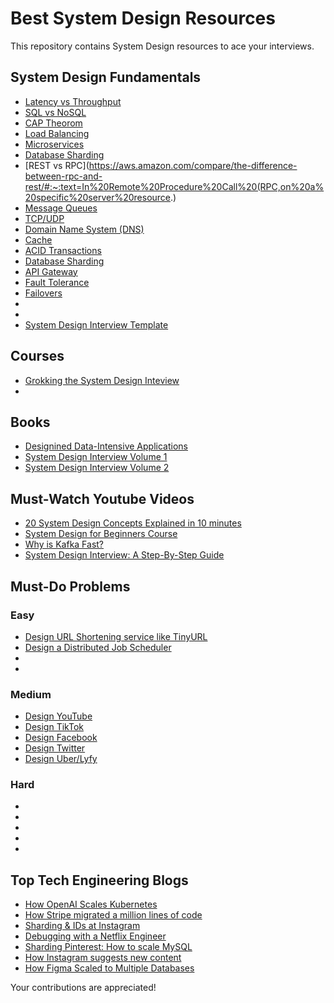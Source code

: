 # Best System Design Resources

This repository contains System Design resources to ace your interviews.

## System Design Fundamentals
- [Latency vs Throughput](https://aws.amazon.com/compare/the-difference-between-throughput-and-latency/)
- [SQL vs NoSQL](https://www.mongodb.com/nosql-explained/nosql-vs-sql) 
- [CAP Theorom](https://www.scylladb.com/glossary/cap-theorem/)
- [Load Balancing]()
- [Microservices]()
- [Database Sharding](https://www.mongodb.com/features/database-sharding-explained#)
- [REST vs RPC](https://aws.amazon.com/compare/the-difference-between-rpc-and-rest/#:~:text=In%20Remote%20Procedure%20Call%20(RPC,on%20a%20specific%20server%20resource.)
- [Message Queues]()
- [TCP/UDP]()
- [Domain Name System (DNS)]()
- [Cache]()
- [ACID Transactions]()
- [Database Sharding]()
- [API Gateway]()
- [Fault Tolerance]()
- [Failovers]()
- []()
- []()
- [System Design Interview Template](https://leetcode.com/discuss/career/229177/my-system-design-template)

## Courses
- [Grokking the System Design Inteview](https://www.designgurus.io/course/grokking-the-system-design-interview)
- []()

## Books
- [Designined Data-Intensive Applications](https://github.com/Nitin96Bisht/System-Design/blob/master/Designing%20Data%20Intensive%20Applications.pdf)
- [System Design Interview Volume 1](https://www.amazon.com/System-Design-Interview-insiders-Second/dp/B08CMF2CQF)
- [System Design Interview Volume 2](https://github.com/Nitin96Bisht/System-Design/blob/master/System%20Design%20Interview%20An%20Insider%E2%80%99s%20Guide%20by%20Alex%20Yu.pdf)

## Must-Watch Youtube Videos
- [20 System Design Concepts Explained in 10 minutes](https://www.youtube.com/watch?v=i53Gi_K3o7I&t=60s)
- [System Design for Beginners Course](https://www.youtube.com/watch?v=m8Icp_Cid5o)
- [Why is Kafka Fast?](https://www.youtube.com/watch?v=UNUz1-msbOM)
- [System Design Interview: A Step-By-Step Guide](https://www.youtube.com/watch?v=i7twT3x5yv8)


## Must-Do Problems

### Easy
- [Design URL Shortening service like TinyURL](https://leetcode.com/discuss/interview-question/system-design/124658/Design-URL-Shortening-service-like-TinyURL)
- [Design a Distributed Job Scheduler](https://leetcode.com/discuss/general-discussion/1082786/System-Design%3A-Designing-a-distributed-Job-Scheduler-or-Many-interesting-concepts-to-learn)
- []()
- []()

### Medium
- [Design YouTube](https://leetcode.com/discuss/interview-question/system-design/733520/Design-YouTube-Very-detailed-design-with-diagrams)
- [Design TikTok](https://www.youtube.com/watch?v=07BVxmVFDGY)
- [Design Facebook](https://leetcode.com/discuss/interview-question/system-design/719253/Design-Facebook-%3A-System-Design-Interview)
- [Design Twitter](https://www.youtube.com/watch?v=o5n85GRKuzk&t=13s)
- [Design Uber/Lyfy](https://www.youtube.com/watch?v=R_agd5qZ26Y) 

### Hard
- []()
- []()
- []()
- []()
- []()

## Top Tech Engineering Blogs
- [How OpenAI Scales Kubernetes](https://openai.com/research/scaling-kubernetes-to-7500-nodes)
- [How Stripe migrated a million lines of code](https://stripe.com/blog/migrating-to-typescript)
- [Sharding & IDs at Instagram](https://instagram-engineering.com/sharding-ids-at-instagram-1cf5a71e5a5c)
- [Debugging with a Netflix Engineer](https://netflixtechblog.com/life-of-a-netflix-partner-engineer-the-case-of-extra-40-ms-b4c2dd278513)
- [Sharding Pinterest: How to scale MySQL](https://medium.com/pinterest-engineering/sharding-pinterest-how-we-scaled-our-mysql-fleet-3f341e96ca6f)
- [How Instagram suggests new content](https://engineering.fb.com/2020/12/10/web/how-instagram-suggests-new-content/) 
- [How Figma Scaled to Multiple Databases](https://www.figma.com/blog/how-figma-scaled-to-multiple-databases/)

Your contributions are appreciated! 
